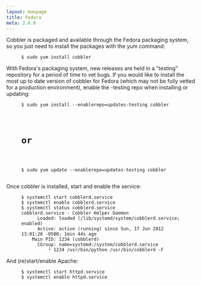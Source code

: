 ```yaml
---
layout: manpage
title: Fedora
meta: 2.6.0
---
```


<p>Cobbler is packaged and available through the Fedora packaging system, so you just need to install the packages with the yum command:</p>

<p><figure class="highlight"><pre><code class="language-bash" data-lang="bash">$ sudo yum install cobbler</code></pre></figure></p>

<p>With Fedora's packaging system, new releases are held in a "testing" repository for a period of time to vet bugs. If you would like to install the most up to date version of cobbler for Fedora (which may not be fully vetted for a production environment), enable the -testing repo when installing or updating:</p>

<p><figure class="highlight"><pre><code class="language-bash" data-lang="bash">$ sudo yum install --enablerepo=updates-testing cobbler</p>

<h1>or</h1>

<p>$ sudo yum update --enablerepo=updates-testing cobbler</code></pre></figure></p>

<p>Once cobbler is installed, start and enable the service:</p>

<p><figure class="highlight"><pre><code class="language-bash" data-lang="bash">$ systemctl start cobblerd.service
$ systemctl enable cobblerd.service
$ systemctl status cobblerd.service
cobblerd.service - Cobbler Helper Daemon
      Loaded: loaded (/lib/systemd/system/cobblerd.service; enabled)
      Active: active (running) since Sun, 17 Jun 2012 13:01:28 -0500; 1min 44s ago
    Main PID: 1234 (cobblerd)
      CGroup: name=systemd:/system/cobblerd.service
          └ 1234 /usr/bin/python /usr/bin/cobblerd -F</code></pre></figure></p>

<p>And (re)start/enable Apache:</p>

<p><figure class="highlight"><pre><code class="language-bash" data-lang="bash">$ systemctl start httpd.service
$ systemctl enable httpd.service</code></pre></figure></p>
